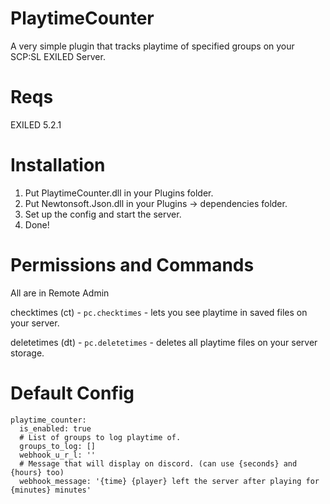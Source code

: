 # PlaytimeCounter
A very simple plugin that tracks playtime of specified groups on your SCP:SL EXILED Server.
# Reqs
EXILED 5.2.1
# Installation
1. Put PlaytimeCounter.dll in your Plugins folder.
2. Put Newtonsoft.Json.dll in your Plugins -> dependencies folder.
3. Set up the config and start the server.
4. Done!
# Permissions and Commands
All are in Remote Admin

checktimes (ct) - `pc.checktimes` - lets you see playtime in saved files on your server.

deletetimes (dt) - `pc.deletetimes` - deletes all playtime files on your server storage.

# Default Config
```
playtime_counter:
  is_enabled: true
  # List of groups to log playtime of.
  groups_to_log: []
  webhook_u_r_l: ''
  # Message that will display on discord. (can use {seconds} and {hours} too)
  webhook_message: '{time} {player} left the server after playing for {minutes} minutes'
```
